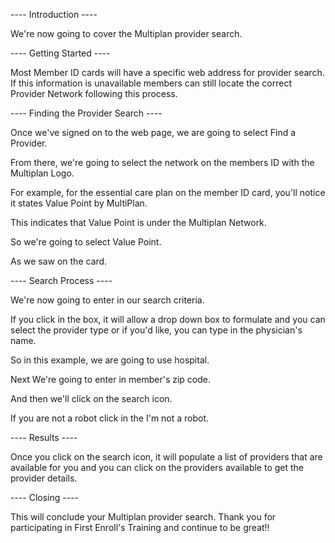 ---- Introduction ----

We're now going to cover the Multiplan provider search.

---- Getting Started ----

Most Member ID cards will have a specific web address for provider search. If this information is unavailable members can still locate the correct Provider Network following this process.

---- Finding the Provider Search ----

Once we've signed on to the web page, we are going to select Find a Provider.

From there, we're going to select the network on the members ID with the Multiplan Logo.

For example, for the essential care plan on the member ID card, you'll notice it states Value Point by MultiPlan.

This indicates that Value Point is under the Multiplan Network.

So we're going to select Value Point.

As we saw on the card.

---- Search Process ----

We're now going to enter in our search criteria.

If you click in the box, it will allow a drop down box to formulate and you can select the provider type or if you'd like, you can type in the physician's name.

So in this example, we are going to use hospital.

Next We're going to enter in member's zip code.

And then we'll click on the search icon.

If you are not a robot click in the I'm not a robot.

---- Results ----

Once you click on the search icon, it will populate a list of providers that are available for you and you can click on the providers available to get the provider details.

---- Closing ----

This will conclude your Multiplan provider search. Thank you for participating in First Enroll's Training and continue to be great!!